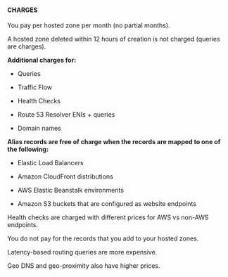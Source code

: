 #### CHARGES


You pay per hosted zone per month (no partial months).


A hosted zone deleted within 12 hours of creation is not charged (queries are charges).


**Additional charges for:**


- Queries

- Traffic Flow

- Health Checks

- Route 53 Resolver ENIs + queries

- Domain names


**Alias records are free of charge when the records are mapped to one of the following:**


- Elastic Load Balancers



- Amazon CloudFront distributions

- AWS Elastic Beanstalk environments

- Amazon S3 buckets that are configured as website endpoints


Health checks are charged with different prices for AWS vs non-AWS endpoints.


You do not pay for the records that you add to your hosted zones.


Latency-based routing queries are more expensive.


Geo DNS and geo-proximity also have higher prices.

